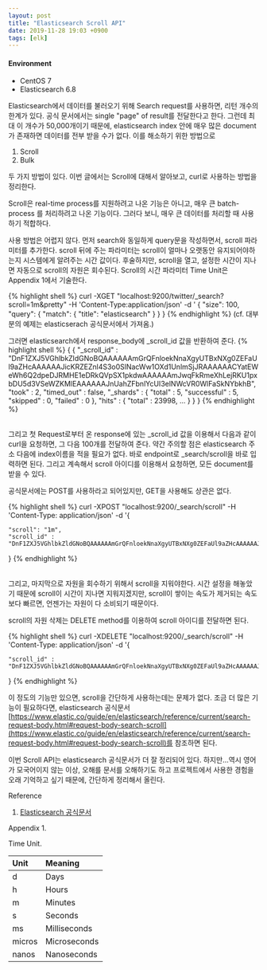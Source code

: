 ```yaml
---
layout: post
title: "Elasticsearch Scroll API"
date: 2019-11-28 19:03 +0900
tags: [elk]
---
```


#### Environment  
* CentOS 7
* Elasticsearch 6.8

Elasticsearch에서 데이터를 불러오기 위해 Search request를 사용하면, 리턴 개수의 한계가 있다. 공식 문서에서는 single "page" of result를 전달한다고 한다. 그런데 최대 이 개수가 50,000개이기 때문에, elasticsearch index 안에 매우 많은 document가 존재하면 데이터를 전부 받을 수가 없다. 이를 해소하기 위한 방법으로  

1. Scroll
2. Bulk

두 가지 방법이 있다. 이번 글에서는 Scroll에 대해서 알아보고, curl로 사용하는 방법을 정리한다.

Scroll은 real-time process를 지원하려고 나온 기능은 아니고, 매우 큰 batch-process 를 처리하려고 나온 기능이다. 그러다 보니, 매우 큰 데이터를 처리할 때 사용하기 적합하다.

사용 방법은 어렵지 않다. 먼저 search와 동일하게 query문을 작성하면서, scroll 파라미터를 추가한다. scroll 뒤에 주는 파라미터는 scroll이 얼마나 오랫동안 유지되어야하는지 시스템에게 알려주는 시간 값이다. 후술하지만, scroll을 열고, 설정한 시간이 지나면 자동으로 scroll의 자원은 회수된다. Scroll의 시간 파라미터 Time Unit은 Appendix 1에서 기술한다.

{% highlight shell %}
curl -XGET "localhost:9200/twitter/_search?scroll=1m&pretty" -H 'Content-Type:application/json' -d '
{
	"size": 100,
	"query": {
		"match": {
			"title": "elasticsearch"
		}
	}
}
{% endhighlight %}
(cf. 대부분의 예제는 elasticserach 공식문서에서 가져옴.)

그러면 elasticsearch에서 response_body에 _scroll_id 값을 반환하여 준다.
{% highlight shell %}
{
	{
		"_scroll_id" : "DnF1ZXJ5VGhlbkZldGNoBQAAAAAAmGrQFnloekNnaXgyUTBxNXg0ZEFaUl9aZHcAAAAAAJicKRZEZnl4S3o0SlNacWw1OXd1UnlmSjJRAAAAAACYatEWeWh6Q2dpeDJRMHE1eDRkQVpSX1pkdwAAAAAAmJwqFkRmeXhLejRKU1pxbDU5d3VSeWZKMlEAAAAAAJnUahZFbnlYcUI3elNWcVR0WlFaSkNYbkhB",
  		"took" : 2,
  		"timed_out" : false,
  		"_shards" : {
    		"total" : 5,
    		"successful" : 5,
    		"skipped" : 0,
    		"failed" : 0
  		},
  		"hits" : {
    		"total" : 23998,
				...
			}
		}
}
{% endhighlight %}

&nbsp;  
그리고 첫 Request로부터 온 response에 있는 _scroll_id 값을 이용해서 다음과 같이 curl을 요청하면, 그 다음 100개를 전달하여 준다. 약간 주의할 점은 elasticsearch 주소 다음에 index이름을 적을 필요가 없다. 바로 endpoint로 _search/scroll을 바로 입력하면 된다. 그리고 계속해서 scroll 아이디를 이용해서 요청하면, 모든 document를 받을 수 있다.

공식문서에는 POST를 사용하라고 되어있지만, GET을 사용해도 상관은 없다.

{% highlight shell %}
curl -XPOST "localhost:9200/_search/scroll" -H 'Content-Type: application/json' -d '{
	
	"scroll": "1m",
  	"scroll_id" : "DnF1ZXJ5VGhlbkZldGNoBQAAAAAAmGrQFnloekNnaXgyUTBxNXg0ZEFaUl9aZHcAAAAAAJicKRZEZnl4S3o0SlNacWw1OXd1UnlmSjJRAAAAAACYatEWeWh6Q2dpeDJRMHE1eDRkQVpSX1pkdwAAAAAAmJwqFkRmeXhLejRKU1pxbDU5d3VSeWZKMlEAAAAAAJnUahZFbnlYcUI3elNWcVR0WlFaSkNYbkhB"
}
{% endhighlight %}

&nbsp;  
그리고, 마지막으로 자원을 회수하기 위해서 scroll을 지워야한다. 시간 설정을 해놓았기 때문에 scroll이 시간이 지나면 지워지겠지만, scroll이 쌓이는 속도가 제거되는 속도보다 빠르면, 언젠가는 자원이 다 소비되기 때문이다. 

scroll의 자원 삭제는 DELETE method를 이용하여 scroll 아이디를 전달하면 된다.

{% highlight shell %}
curl -XDELETE "localhost:9200/_search/scroll" -H 'Content-Type: application/json' -d '{
 	
 	"scroll_id" : "DnF1ZXJ5VGhlbkZldGNoBQAAAAAAmGrQFnloekNnaXgyUTBxNXg0ZEFaUl9aZHcAAAAAAJicKRZEZnl4S3o0SlNacWw1OXd1UnlmSjJRAAAAAACYatEWeWh6Q2dpeDJRMHE1eDRkQVpSX1pkdwAAAAAAmJwqFkRmeXhLejRKU1pxbDU5d3VSeWZKMlEAAAAAAJnUahZFbnlYcUI3elNWcVR0WlFaSkNYbkhB"
}
{% endhighlight %}

이 정도의 기능만 있으면, scroll을 간단하게 사용하는데는 문제가 없다. 조금 더 많은 기능이 필요하다면, elasticsearch 공식문서 [https://www.elastic.co/guide/en/elasticsearch/reference/current/search-request-body.html#request-body-search-scroll](https://www.elastic.co/guide/en/elasticsearch/reference/current/search-request-body.html#request-body-search-scroll)를 참조하면 된다.

이번 Scroll API는 elasticsearch 공식문서가 더 잘 정리되어 있다. 하지만...역시 영어가 모국어이지 않는 이상, 오해를 문서를 오해하기도 하고 프로젝트에서 사용한 경험을 오래 기억하고 싶기 때문에, 간단하게 정리해서 올린다.

Reference
1. [Elasticsearch 공식문서](https://www.elastic.co/guide/en/elasticsearch/reference/current/search-request-body.html#request-body-search-scroll)

Appendix 1.

Time Unit.

| Unit | Meaning |
| :--- | :------ |
| d | Days |
| h | Hours |
| m | Minutes |
| s | Seconds |
| ms | Milliseconds |
| micros | Microseconds |
| nanos | Nanoseconds |